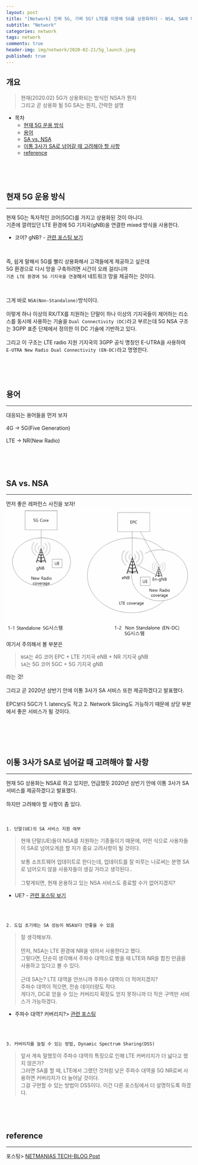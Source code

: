 ```yaml
---  
layout: post  
title: "[Network] 진짜 5G, 가짜 5G? LTE를 이용해 5G를 상용화하다 - NSA, SA에 대하여"  
subtitle: "Network"  
categories: network  
tags: network
comments: true  
header-img: img/network/2020-02-21/5g_launch.jpeg
published: true
---  
```

  
## 개요  
> 현재(2020.02) 5G가 상용화되는 방식인 NSA가 뭔지<br>그리고 곧 상용화 될 5G SA는 뭔지, 간략한 설명
  
- 목차  
   - [현재 5G 운용 방식](#현재-5g-운용-방식)
   - [용어](#용어)
   - [SA vs. NSA](#sa-vs-nsa)
   - [이통 3사가 SA로 넘어갈 때 고려해야 할 사항](#이통-3사가-sa로-넘어갈-때-고려해야-할-사항)
   - [reference](#reference)

  
<br><br><br>

## 현재 5G 운용 방식
---  
현재 5G는 독자적인 코어(5GC)를 가지고 상용화된 것이 아니다.<br>
기존에 깔려있던 LTE 환경에 5G 기지국(gNB)을 연결한 mixed 방식을 사용한다.
* 코어? gNB? - [관련 포스팅 보기](https://dokylee54.github.io/network/2020/02/21/network-ran/)

<br>

즉, 쉽게 말해서 5G를 빨리 상용화해서 고객들에게 제공하고 싶은데<br>5G 환경으로 다시 망을 구축하려면 시간이 오래 걸리니까<br>`기존 LTE 환경에 5G 기지국을 연결`해서 네트워크 망을 제공하는 것이다.

<br>

그게 바로 `NSA(Non-Standalone)`방식이다.<br><br>
이렇게 하나 이상의 RX/TX를 지원하는 단말이 하나 이상의 기지국들이 제어하는 리소스를 동시에 사용하는 기술을 `Dual Connectivity (DC)`라고 부르는데 5G NSA 구조는 3GPP 표준 단체에서 정의한 이 DC 기술에 기반하고 있다.<br><br>
그리고 이 구조는 LTE radio 지원 기지국의 3GPP 공식 명칭인 E-UTRA을 사용하여 `E-UTRA New Radio Dual Connectivity (EN-DC)`라고 명명한다.

<br><br><br>


## 용어
---
대응되는 용어들을 먼저 보자<br><br>
4G -> 5G(Five Generation)<br><br>
LTE -> NR(New Radio)

<br><br><br>


## SA vs. NSA
---  
먼저 좋은 레퍼런스 사진을 보자!
![savsnsa](https://github.com/dokylee54/dokylee54.github.io/blob/master/assets/img/network/2020-02-22/savsnsa.gif?raw=true)
여기서 주의해서 볼 부분은<br>
> `NSA`는 4G 코어 EPC + LTE 기지국 eNB + NR 기지국 gNB<br>
`SA`는 5G 코어 5GC + 5G 기지국 gNB

라는 것!<br><br>
그리고 곧 2020년 상반기 안에 이통 3사가 SA 서비스 또한 제공하겠다고 발표했다.<br><br>
EPC보다 5GC가 1. latency도 작고 2. Network Slicing도 가능하기 때문에 상당 부분에서 좋은 서비스가 될 것이다.<br><br>

<br><br><br>


## 이통 3사가 SA로 넘어갈 때 고려해야 할 사항
---  
현재 5G 상용화는 NSA로 하고 있지만, 언급했듯 2020년 상반기 안에 이통 3사가 SA 서비스를 제공하겠다고 발표했다.<br><br>
하지만 고려해야 할 사항이 좀 있다.<br><br><br>


`1. 단말(UE)의 SA 서비스 지원 여부`
> 현재 단말(UE)들이 NSA를 지원하는 기종들이기 때문에, 어떤 식으로 사용자들이 SA로 넘어오게끔 할 지가 중요 고려사항이 될 것이다.<br><br>
보통 소프트웨어 업데이트로 한다는데, 업데이트를 잘 미루는 나로써는 분명 SA로 넘어오지 않을 사용자들이 생길 거라고 생각된다..<br><br>
그렇게되면, 현재 운용하고 있는 NSA 서비스도 종료할 수가 없어지겠지?
* UE? - [관련 포스팅 보기](https://dokylee54.github.io/network/2020/02/21/network-ran/)

<br><br>

`2. 도입 초기에는 SA 성능이 NSA보다 안좋을 수 있음`
> 잘 생각해보자.<br><br>
먼저, NSA는 LTE 환경에 NR을 섞어서 사용한다고 했다.<br>
그렇다면, 단순히 생각해서 주파수 대역으로 봤을 때 LTE와 NR을 합친 만큼을 사용하고 있다고 볼 수 있다.<br><br>
근데 SA는? LTE 대역을 안쓰니까 주파수 대역이 더 적어지겠지?<br>
주파수 대역이 적으면, 전송 데이터량도 작다.<br>
게다가, DC로 얻을 수 있는 커버리지 확장도 얻지 못하니까 더 작은 구역만 서비스가 가능하겠다.<br>
* 주파수 대역? 커버리지?> [관련 포스팅](https://dokylee54.github.io/network/2020/02/21/network-frequency/)

<br><br>

`3. 커버리지를 늘릴 수 있는 방법, Dynamic Spectrum Sharing(DSS)`
> 앞서 계속 말했듯이 주파수 대역의 특징으로 인해 LTE 커버리지가 더 넓다고 했지 않은가?<br>
그러면 SA를 할 때, LTE에서 그랬던 것처럼 낮은 주파수 대역을 5G NR로써 사용하면 커버리지가 더 늘어날 것이다.<br>
그걸 구현할 수 있는 방법이 DSS이다. 이건 다른 포스팅에서 더 설명하도록 하겠다.



<br><br><br>


## reference
---
포스팅> [NETMANIAS TECH-BLOG Post](https://netmanias.com/ko/post/blog/13951/5g/5g-standard-part-2)




